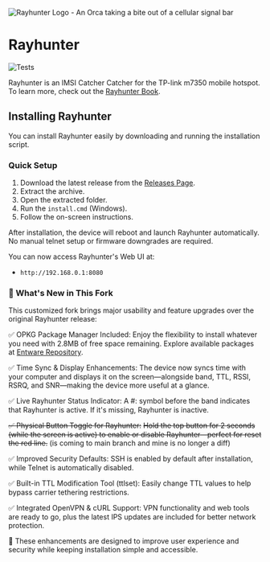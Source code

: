![Rayhunter Logo - An Orca taking a bite out of a cellular signal bar](https://www.eff.org/files/styles/media_browser_preview/public/banner_library/rayhunter-banner.png)

# Rayhunter

![Tests](https://github.com/EFForg/rayhunter/actions/workflows/check-and-test.yml/badge.svg)

Rayhunter is an IMSI Catcher Catcher for the TP-link m7350 mobile hotspot. To learn more, check out the [Rayhunter Book](https://efforg.github.io/rayhunter/).

## Installing Rayhunter

You can install Rayhunter easily by downloading and running the installation script.

### Quick Setup

1. Download the latest release from the [Releases Page](https://github.com/PhucHauDeveloper/rayhunter-m7350v4/releases).
2. Extract the archive.
3. Open the extracted folder.
4. Run the `install.cmd` (Windows).
5. Follow the on-screen instructions.

After installation, the device will reboot and launch Rayhunter automatically. No manual telnet setup or firmware downgrades are required.

You can now access Rayhunter's Web UI at:

* `http://192.168.0.1:8080`


### 🚀 What's New in This Fork

This customized fork brings major usability and feature upgrades over the original Rayhunter release:

✅ OPKG Package Manager Included: 
Enjoy the flexibility to install whatever you need with 2.8MB of free space remaining. Explore available packages at [Entware Repository](http://bin.entware.net/armv7sf-k3.2/).

✅ Time Sync & Display Enhancements: 
The device now syncs time with your computer and displays it on the screen—alongside band, TTL, RSSI, RSRQ, and SNR—making the device more useful at a glance.

✅ Live Rayhunter Status Indicator: 
A #: symbol before the band indicates that Rayhunter is active. If it's missing, Rayhunter is inactive.

~~✅ Physical Button Toggle for Rayhunter:~~
~~Hold the top button for 2 seconds (while the screen is active) to enable or disable Rayhunter—perfect for reset the red line.~~
(is coming to main branch and mine is no longer a diff)

✅ Improved Security Defaults: 
SSH is enabled by default after installation, while Telnet is automatically disabled.

✅ Built-in TTL Modification Tool (ttlset): 
Easily change TTL values to help bypass carrier tethering restrictions.

✅ Integrated OpenVPN & cURL Support: 
VPN functionality and web tools are ready to go, plus the latest IPS updates are included for better network protection.

📌 These enhancements are designed to improve user experience and security while keeping installation simple and accessible.
